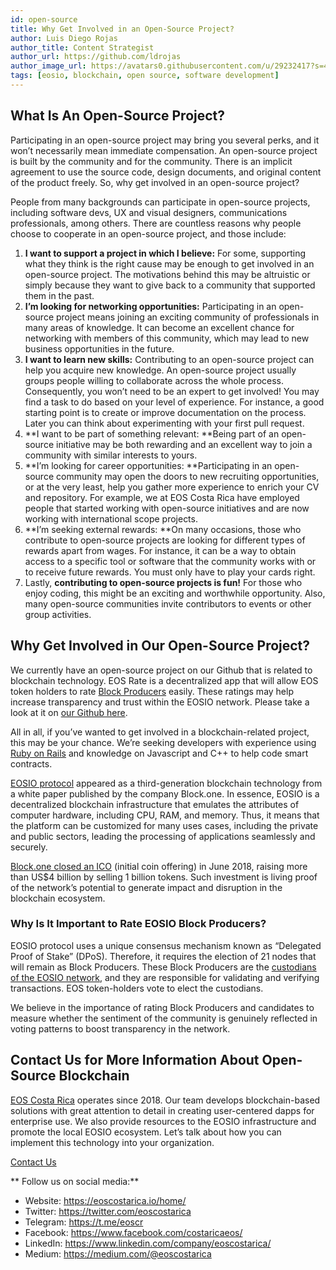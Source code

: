 ```yaml
---
id: open-source
title: Why Get Involved in an Open-Source Project?
author: Luis Diego Rojas
author_title: Content Strategist
author_url: https://github.com/ldrojas
author_image_url: https://avatars0.githubusercontent.com/u/29232417?s=400&u=032f18555bd97e3d90f3ddfb5b2dc72dfcf0d11b&v=4
tags: [eosio, blockchain, open source, software development]
---
```


## What Is An Open-Source Project?

Participating in an open-source project may bring you several perks, and it won’t necessarily mean immediate compensation. An open-source project is built by the community and for the community. There is an implicit agreement to use the source code, design documents, and original content of the product freely. So, why get involved in an open-source project?

People from many backgrounds can participate in open-source projects, including software devs, UX and visual designers, communications professionals, among others. There are countless reasons why people choose to cooperate in an open-source project, and those include:

<!--truncate-->

1.  **I want to support a project in which I believe:** For some, supporting what they think is the right cause may be enough to get involved in an open-source project. The motivations behind this may be altruistic or simply because they want to give back to a community that supported them in the past.
2.  **I’m looking for networking opportunities:** Participating in an open-source project means joining an exciting community of professionals in many areas of knowledge. It can become an excellent chance for networking with members of this community, which may lead to new business opportunities in the future.
3.  **I want to learn new skills:** Contributing to an open-source project can help you acquire new knowledge. An open-source project usually groups people willing to collaborate across the whole process. Consequently, you won’t need to be an expert to get involved! You may find a task to do based on your level of experience. For instance, a good starting point is to create or improve documentation on the process. Later you can think about experimenting with your first pull request.
4.  **I want to be part of something relevant: **Being part of an open-source initiative may be both rewarding and an excellent way to join a community with similar interests to yours.
5.  **I’m looking for career opportunities: **Participating in an open-source community may open the doors to new recruiting opportunities, or at the very least, help you gather more experience to enrich your CV and repository. For example, we at EOS Costa Rica have employed people that started working with open-source initiatives and are now working with international scope projects.
6.  **I’m seeking external rewards: **On many occasions, those who contribute to open-source projects are looking for different types of rewards apart from wages. For instance, it can be a way to obtain access to a specific tool or software that the community works with or to receive future rewards. You must only have to play your cards right.
7.  Lastly, **contributing to open-source projects is fun!** For those who enjoy coding, this might be an exciting and worthwhile opportunity. Also, many open-source communities invite contributors to events or other group activities.

## Why Get Involved in Our Open-Source Project?

We currently have an open-source project on our Github that is related to blockchain technology. EOS Rate is a decentralized app that will allow EOS token holders to rate [Block Producers](https://eoscostarica.io/enterprise-blockchain-solutions/transparency/) easily. These ratings may help increase transparency and trust within the EOSIO network. Please take a look at it on [our Github here](https://github.com/eoscostarica/eos-rate).

All in all, if you’ve wanted to get involved in a blockchain-related project, this may be your chance. We’re seeking developers with experience using [Ruby on Rails](https://rubyonrails.org/) and knowledge on Javascript and C++ to help code smart contracts.

[EOSIO protocol](https://eos.io/) appeared as a third-generation blockchain technology from a white paper published by the company Block.one. In essence, EOSIO is a decentralized blockchain infrastructure that emulates the attributes of computer hardware, including CPU, RAM, and memory. Thus, it means that the platform can be customized for many uses cases, including the private and public sectors, leading the processing of applications seamlessly and securely.

[Block.one closed an ICO](https://www.coindesk.com/information/what-is-eos) (initial coin offering) in June 2018, raising more than US$4 billion by selling 1 billion tokens. Such investment is living proof of the network’s potential to generate impact and disruption in the blockchain ecosystem.

### Why Is It Important to Rate EOSIO Block Producers?

EOSIO protocol uses a unique consensus mechanism known as “Delegated Proof of Stake” (DPoS). Therefore, it requires the election of 21 nodes that will remain as Block Producers. These Block Producers are the [custodians of the EOSIO network](https://eos.io/faq/what-are-block-producers/), and they are responsible for validating and verifying transactions. EOS token-holders vote to elect the custodians.

We believe in the importance of rating Block Producers and candidates to measure whether the sentiment of the community is genuinely reflected in voting patterns to boost transparency in the network.

## **Contact Us for More Information About Open-Source Blockchain**

[EOS Costa Rica](https://eoscostarica.io/) operates since 2018. Our team develops blockchain-based solutions with great attention to detail in creating user-centered dapps for enterprise use. We also provide resources to the EOSIO infrastructure and promote the local EOSIO ecosystem. Let’s talk about how you can implement this technology into your organization. 

[Contact Us](https://eoscostarica.io/contact-us)

** Follow us on social media:**

*   Website: https://eoscostarica.io/home/
*   Twitter: https://twitter.com/eoscostarica
*   Telegram: https://t.me/eoscr
*   Facebook: https://www.facebook.com/costaricaeos/
*   LinkedIn: https://www.linkedin.com/company/eoscostarica/
*   Medium: https://medium.com/@eoscostarica